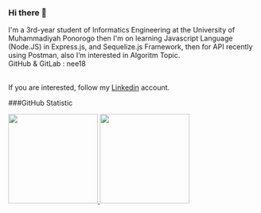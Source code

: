 ### Hi there 👋
I'm a 3rd-year student of Informatics Engineering at the University of Muhammadiyah Ponorogo then I'm on learning Javascript Language (Node.JS) in Express.js, and Sequelize.js Framework, then for API recently using Postman, also I’m interested in Algoritm Topic. 
<br>GitHub & GitLab : nee18</br>

<br>If you are interested, follow my [Linkedin](https://www.linkedin.com/in/nely-dwi-agustin-623447231/) account.</br>

<!--
**nee18/nee18** is a ✨ _special_ ✨ repository because its `README.md` (this file) appears on your GitHub profile.

Here are some ideas to get you started:

- 🔭 I’m currently working on ...
- 🌱 I’m currently learning ...
- 👯 I’m looking to collaborate on ...
- 🤔 I’m looking for help with ...
- 💬 Ask me about ...
- 📫 How to reach me: ...
- 😄 Pronouns: ...
- ⚡ Fun fact: ...
-->
###GitHub Statistic
<p align="left">
<a href="https://github.com/nee18">
  <img height="180em" src="https://github-readme-stats-eight-theta.vercel.app/api?username=nee18&show_icons=true&theme=algolia&include_all_commits=true&count_private=true"/>
  <img height="180em" src="https://github-readme-stats-eight-theta.vercel.app/api/top-langs/?username=gilangadhan&layout=compact&langs_count=8&theme=algolia"/>
</a>
</p>
